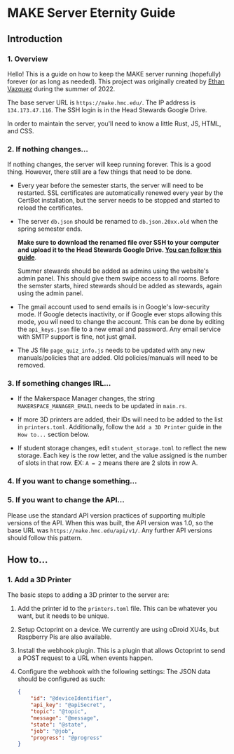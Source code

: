 # MAKE Server Eternity Guide

## Introduction
### 1. Overview
Hello! This is a guide on how to keep the MAKE server running (hopefully) forever (or as long as needed).
This project was originally created by [Ethan Vazquez](https://github.com/IonImpulse) during the summer of 2022.

The base server URL is `https://make.hmc.edu/`. The IP address is `134.173.47.116`. The SSH login is in the Head Stewards Google Drive.

In order to maintain the server, you'll need to know a little Rust, JS, HTML, and CSS.
### 2. If nothing changes...
If nothing changes, the server will keep running forever. This is a good thing.
However, there still are a few things that need to be done.

- Every year before the semester starts, the server will need to be restarted.
SSL certificates are automatically renewed every year by the CertBot installation, 
but the server needs to be stopped and started to reload the certificates.

- The server `db.json` should be renamed to `db.json.20xx.old` when the spring semester ends.

    **Make sure to download the renamed file over SSH to your computer and upload it to the Head Stewards Google Drive. [You can follow this guide](https://www.namecheap.com/support/knowledgebase/article.aspx/9571/89/how-to-download-a-file-via-ssh/)**.

    Summer stewards should be added as admins using the website's admin panel. This should give them swipe access to all rooms.
    Before the semster starts, hired stewards should be added as stewards, again using the admin panel.

- The gmail account used to send emails is in Google's low-security mode. 
If Google detects inactivity, or if Google ever stops allowing this mode, you wil need to change the account.
This can be done by editing the `api_keys.json` file to a new email and password. 
Any email service with SMTP support is fine, not just gmail.

- The JS file `page_quiz_info.js` needs to be updated with any new manuals/policies that are added. 
Old policies/manuals will need to be removed.

### 3. If something changes IRL...
- If the Makerspace Manager changes, the string `MAKERSPACE_MANAGER_EMAIL` needs to be updated in `main.rs`.

- If more 3D printers are added, their IDs will need to be added to the list in `printers.toml`.
Additionally, follow the `Add a 3D Printer` guide in the `How to...` section below.

- If student storage changes, edit `student_storage.toml` to reflect the new storage.
Each key is the row letter, and the value assigned is the number of slots in that row.
EX: `A = 2` means there are 2 slots in row A.

### 4. If you want to change something...

### 5. If you want to change the API...
Please use the standard API version practices of supporting multiple versions of the API.
When this was built, the API version was 1.0, so the base URL was `https://make.hmc.edu/api/v1/`.
Any further API versions should follow this pattern.

## How to...
### 1. Add a 3D Printer
The basic steps to adding a 3D printer to the server are:

1) Add the printer id to the `printers.toml` file. This can be whatever you want, but it needs to be unique.

2) Setup Octoprint on a device. We currently are using oDroid XU4s, but Raspberry Pis are also available.
 
3) Install the webhook plugin. This is a plugin that allows Octoprint to send a POST request to a URL when events happen.

4) Configure the webhook with the following settings:
The JSON data should be configured as such:

    ```json
    {
        "id": "@deviceIdentifier",
        "api_key": "@apiSecret",
        "topic": "@topic",
        "message": "@message",
        "state": "@state",
        "job": "@job",
        "progress": "@progress"
    }
    ```
